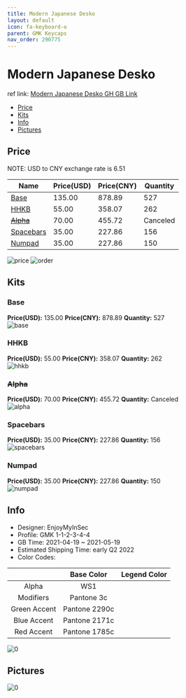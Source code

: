 ```yaml
---
title: Modern Japanese Desko 
layout: default
icon: fa-keyboard-o
parent: GMK Keycaps
nav_order: 290775
---
```


# Modern Japanese Desko 

ref link: [Modern Japanese Desko GH GB Link](https://geekhack.org/index.php?topic=112364.0)

* [Price](#price)
* [Kits](#kits)
* [Info](#info)
* [Pictures](#pictures)

## Price

NOTE: USD to CNY exchange rate is 6.51

| Name          | Price(USD)   |  Price(CNY) | Quantity |
| ------------- | ------------ |  ---------- | -------- |
|[Base](#base)|135.00|878.89|527|
|[HHKB](#hhkb)|55.00|358.07|262|
|[~~Alpha~~](#alpha)|70.00|455.72|Canceled|
|[Spacebars](#spacebars)|35.00|227.86|156|
|[Numpad](#numpad)|35.00|227.86|150|

<img src="{{ 'assets/images/gmk-keycaps/Modern-Japanese-Desko/price.png' | relative_url }}" alt="price" class="image featured">
<img src="{{ 'assets/images/gmk-keycaps/Modern-Japanese-Desko/order.png' | relative_url }}" alt="order" class="image featured">

## Kits
### Base  
**Price(USD):** 135.00	**Price(CNY):** 878.89	**Quantity:** 527  
<img src="{{ 'assets/images/gmk-keycaps/Modern-Japanese-Desko/kits_pics/base.jpg' | relative_url }}" alt="base" class="image featured">

### HHKB  
**Price(USD):** 55.00	**Price(CNY):** 358.07	**Quantity:** 262  
<img src="{{ 'assets/images/gmk-keycaps/Modern-Japanese-Desko/kits_pics/hhkb.jpg' | relative_url }}" alt="hhkb" class="image featured">

### ~~Alpha~~  
**Price(USD):** 70.00	**Price(CNY):** 455.72	**Quantity:** Canceled  
<img src="{{ 'assets/images/gmk-keycaps/Modern-Japanese-Desko/kits_pics/alpha.png' | relative_url }}" alt="alpha" class="image featured">

### Spacebars  
**Price(USD):** 35.00	**Price(CNY):** 227.86	**Quantity:** 156  
<img src="{{ 'assets/images/gmk-keycaps/Modern-Japanese-Desko/kits_pics/spacebars.jpg' | relative_url }}" alt="spacebars" class="image featured">

### Numpad  
**Price(USD):** 35.00	**Price(CNY):** 227.86	**Quantity:** 150  
<img src="{{ 'assets/images/gmk-keycaps/Modern-Japanese-Desko/kits_pics/numpad.jpg' | relative_url }}" alt="numpad" class="image featured">

## Info
* Designer: EnjoyMyInSec  
* Profile: GMK 1-1-2-3-4-4  
* GB Time: 2021-04-19 ~ 2021-05-19  
* Estimated Shipping Time: early Q2 2022  
* Color Codes:  

| |Base Color     | Legend Color
| :-------------: | :-------------: | :------------:
|Alpha|WS1|
|Modifiers|Pantone 3c|
|Green Accent|Pantone 2290c|
|Blue Accent|Pantone 2171c|
|Red Accent|Pantone 1785c|

<img src="{{ 'assets/images/gmk-keycaps/Modern-Japanese-Desko/0.jpg' | relative_url }}" alt="0" class="image featured">

## Pictures  
<img src="{{ 'assets/images/gmk-keycaps/Modern-Japanese-Desko/rendering_pics/0.jpg' | relative_url }}" alt="0" class="image featured">
